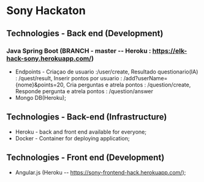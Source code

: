 # Sony Hackaton

## Technologies - Back end (Development)
  ### Java Spring Boot (BRANCH - master -- Heroku : https://elk-hack-sony.herokuapp.com/)
  * Endpoints - Criaçao de usuario :/user/create, Resultado questionario(IA) : /quest/result, Inserir pontos por usuario : /add?userName={nome}&points=20, Cria perguntas e atrela pontos : /question/create, Responde pergunta e atrela pontos : /question/answer
  * Mongo DB(Heroku);
## Technologies - Back-end (Infrastructure)
  * Heroku - back and front end available for everyone;
  * Docker - Container for deploying application;
## Technologies - Front end (Development)
    
* Angular.js (Heroku -- https://sony-frontend-hack.herokuapp.com/);


